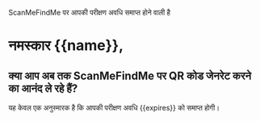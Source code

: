 ScanMeFindMe पर आपकी परीक्षण अवधि समाप्त होने वाली है

<h1>नमस्कार {{name}},</h1>
<h2>क्या आप अब तक ScanMeFindMe पर QR कोड जेनरेट करने का आनंद ले रहे हैं?</h2>
<p>यह केवल एक अनुस्मारक है कि आपकी परीक्षण अवधि {{expires}} को समाप्त होगी।</p>